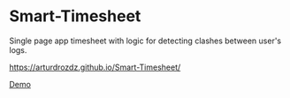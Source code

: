 # Smart-Timesheet

Single page app timesheet with logic for detecting clashes between user's logs.

https://arturdrozdz.github.io/Smart-Timesheet/

[Demo](https://raw.githubusercontent.com/ArturDrozdz/Smart-Timesheet/master/demo.gif)

